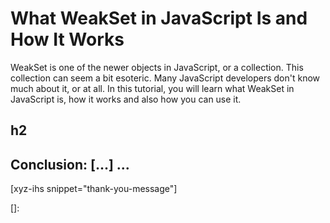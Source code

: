 # What WeakSet in JavaScript Is and How It Works

WeakSet is one of the newer objects in JavaScript, or a collection. This collection can seem a bit esoteric. Many JavaScript developers don't know much about it, or at all. In this tutorial, you will learn what WeakSet in JavaScript is, how it works and also how you can use it.<!--more-->
<!--
Table of Contents:
-->

## h2

## Conclusion: [...] ...

[xyz-ihs snippet="thank-you-message"]

<!-- ### Links -->
[]:

<!--
### Meta:
-
-->

<!--
### Keywords:
-
-->

<!--
### Resources:
-
-->
